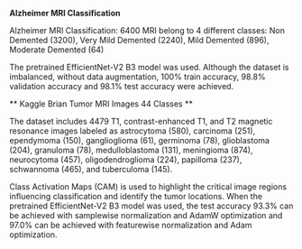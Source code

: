**Alzheimer MRI Classification**

Alzheimer MRI Classification: 6400 MRI belong to 4 different classes: Non Demented (3200), Very Mild Demented (2240), Mild Demented (896), Moderate Demented (64) 

The pretrained EfficientNet-V2 B3 model was used. Although the dataset is imbalanced, without data augmentation, 100% train accuracy, 98.8% validation accuracy and 98.1% test accuracy were achieved.  

** Kaggle Brian Tumor MRI Images 44 Classes **

The dataset includes 4479 T1, contrast-enhanced T1, and T2 magnetic resonance images labeled as astrocytoma (580), carcinoma (251), ependymoma (150), ganglioglioma (61), germinoma (78), glioblastoma (204), granuloma (78), medulloblastoma (131), meningioma (874), neurocytoma (457), oligodendroglioma (224), papilloma (237), schwannoma (465), and tuberculoma (145).

Class Activation Maps (CAM) is used to highlight the critical image regions influencing classification and identify the tumor locations. When the pretrained EfficientNet-V2 B3 model was used, the test accuracy 93.3% can be achieved with samplewise normalization and AdamW optimization and 97.0% can be achieved with featurewise normalization and Adam optimization. 

